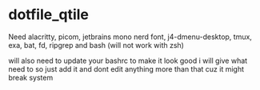 # dotfile_qtile


Need alacritty,
picom,
jetbrains mono nerd font,
j4-dmenu-desktop,
tmux,
exa, bat, fd, ripgrep
and bash (will not work with zsh)

will also need to update your bashrc to make it look good
i will give what need to so just add it and dont edit anything more than that cuz it might break system 
